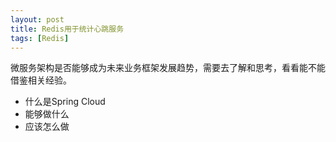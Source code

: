 ```yaml
---
layout: post
title: Redis用于统计心跳服务
tags: [Redis]
---
```

微服务架构是否能够成为未来业务框架发展趋势，需要去了解和思考，看看能不能借鉴相关经验。

* 什么是Spring Cloud
* 能够做什么
* 应该怎么做
